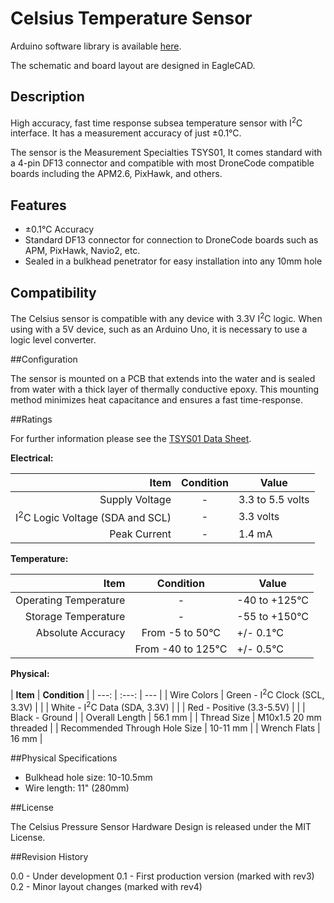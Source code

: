 # Celsius Temperature Sensor

Arduino software library is available [here](http://github.com/bluerobotics/BlueRobotics_TSYS01_Library/).

The schematic and board layout are designed in EagleCAD.

## Description

High accuracy, fast time response subsea temperature sensor with I<sup>2</sup>C interface. It has a measurement accuracy of just &plusmn;0.1&deg;C.

The sensor is the Measurement Specialties TSYS01, It comes standard with a 4-pin DF13 connector and compatible with most DroneCode compatible boards including the APM2.6, PixHawk, and others.

## Features

* &plusmn;0.1&deg;C Accuracy
* Standard DF13 connector for connection to DroneCode boards such as APM, PixHawk, Navio2, etc.
* Sealed in a bulkhead penetrator for easy installation into any 10mm hole

## Compatibility

The Celsius sensor is compatible with any device with 3.3V I<sup>2</sup>C logic. When using with a 5V device, such as an Arduino Uno, it is necessary to use a logic level converter.

##Configuration

The sensor is mounted on a PCB that extends into the water and is sealed from water with a thick layer of thermally conductive epoxy. This mounting method minimizes heat capacitance and ensures a fast time-response.

##Ratings

For further information please see the [TSYS01 Data Sheet](http://meas-spec.com/downloads/TSYS01_Digital_Temperature_Sensor.pdf).

**Electrical:**

| **Item**       | **Condition**   | **Value**           |
| ---: | :---: | --- |
| Supply Voltage | -              | 3.3 to 5.5 volts    |
| I<sup>2</sup>C Logic Voltage (SDA and SCL) | - | 3.3 volts |
| Peak Current   | - | 1.4 mA   |

**Temperature:**

| **Item** | **Condition** | **Value** |
| ---: | :---: | --- |
| Operating Temperature | - | -40 to +125&deg;C |
|Storage Temperature | - | -55 to +150&deg;C                        |
|Absolute Accuracy   | From -5 to 50&deg;C | +/- 0.1&deg;C      |
|                    | From -40 to 125&deg;C |  +/- 0.5&deg;C   |

**Physical:**

| **Item**       | **Condition** |
| ---: | :---: | --- |
| Wire Colors    | Green - I<sup>2</sup>C Clock (SCL, 3.3V) |
|                | White - I<sup>2</sup>C Data (SDA, 3.3V)  |
|                | Red - Positive (3.3-5.5V) |
|                | Black - Ground          |
| Overall Length | 56.1 mm |
| Thread Size    | M10x1.5 20 mm threaded |
| Recommended Through Hole Size | 10-11 mm |
| Wrench Flats   | 16 mm |

##Physical Specifications

* Bulkhead hole size: 10-10.5mm
* Wire length: 11" (280mm)

##License

The Celsius Pressure Sensor Hardware Design is released under the MIT License.

##Revision History

0.0 - Under development
0.1 - First production version (marked with rev3)
0.2 - Minor layout changes (marked with rev4)
